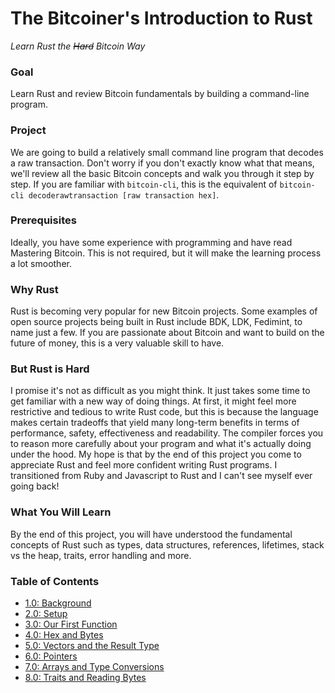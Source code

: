# The Bitcoiner's Introduction to Rust
*Learn Rust the ~~Hard~~ Bitcoin Way*

### Goal
Learn Rust and review Bitcoin fundamentals by building a command-line program.

### Project
We are going to build a relatively small command line program that decodes a raw transaction. Don't worry if you don't exactly know what that means, we'll review all the basic Bitcoin concepts and walk you through it step by step. If you are familiar with `bitcoin-cli`, this is the equivalent of `bitcoin-cli decoderawtransaction [raw transaction hex]`.

### Prerequisites
Ideally, you have some experience with programming and have read Mastering Bitcoin. This is not required, but it will make the learning process a lot smoother.

### Why Rust
Rust is becoming very popular for new Bitcoin projects. Some examples of open source projects being built in Rust include BDK, LDK, Fedimint, to name just a few. If you are passionate about Bitcoin and want to build on the future of money, this is a very valuable skill to have. 

### But Rust is Hard
I promise it's not as difficult as you might think. It just takes some time to get familiar with a new way of doing things. At first, it might feel more restrictive and tedious to write Rust code, but this is because the language makes certain tradeoffs that yield many long-term benefits in terms of performance, safety, effectiveness and readability. The compiler forces you to reason more carefully about your program and what it's actually doing under the hood. My hope is that by the end of this project you come to appreciate Rust and feel more confident writing Rust programs. I transitioned from Ruby and Javascript to Rust and I can't see myself ever going back!

### What You Will Learn
By the end of this project, you will have understood the fundamental concepts of Rust such as types, data structures, references, lifetimes, stack vs the heap, traits, error handling and more.

### Table of Contents
* [1.0: Background](01_background.md)
* [2.0: Setup](02_setup.md)
* [3.0: Our First Function](03_our_first_function.md)
* [4.0: Hex and Bytes](04_hex_and_bytes.md)
* [5.0: Vectors and the Result Type](05_vectors_and_results.md)
* [6.0: Pointers](06_pointers.md)
* [7.0: Arrays and Type Conversions](07_arrays_and_conversions.md)
* [8.0: Traits and Reading Bytes](08_traits_and_reading_bytes.md)

